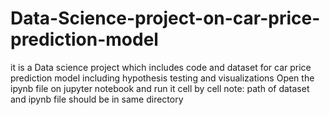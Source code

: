# Data-Science-project-on-car-price-prediction-model
it is a Data science project which includes code and dataset for car price prediction model including hypothesis testing and visualizations
Open the ipynb file on jupyter notebook and run it cell by cell 
note: path of dataset and ipynb file should be in same directory
